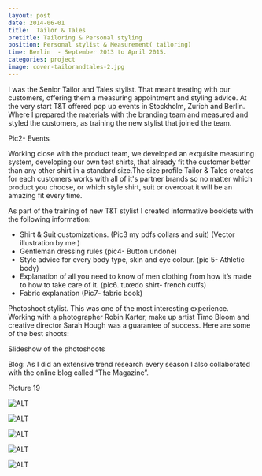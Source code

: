 ```yaml
---
layout: post
date: 2014-06-01
title:  Tailor & Tales
pretitle: Tailoring & Personal styling
position: Personal stylist & Measurement( tailoring)
time: Berlin  - September 2013 to April 2015.
categories: project
image: cover-tailorandtales-2.jpg
---
```



I was the Senior Tailor and Tales stylist. That meant treating with our customers, offering them a measuring appointment and styling advice. At the very start T&T offered pop up events in Stockholm, Zurich and Berlin. Where I prepared the materials with the branding team and measured and styled the customers, as training the new stylist that joined the team.



Pic2- Events

Working close with the product team, we developed an exquisite measuring system, developing our own test shirts, that already fit the customer better than any other shirt in a standard size.The size profile Tailor & Tales creates for each customers works with all of it's partner brands so no matter which product you choose, or which style shirt, suit or overcoat it will be an amazing fit every time.

 As part of the training of new T&T stylist I created informative booklets with the following information:


- Shirt & Suit customizations. (Pic3 my pdfs collars and suit) (Vector illustration by me )
- Gentleman dressing rules (pic4- Button undone)
- Style advice for every body type, skin and eye colour. (pic 5- Athletic body)
- Explanation of all you need to know of men clothing from how it’s made to how to take care of it. (pic6. tuxedo shirt- french cuffs)
- Fabric explanation (Pic7- fabric book)


Photoshoot stylist. This was one of the most interesting experience. Working with a photographer Robin Karter, make up artist Timo Bloom and creative director Sarah Hough was a guarantee of success. Here are some of the best shoots:

Slideshow of the photoshoots

Blog: As I did an extensive trend research every season I also collaborated with the online blog called “The Magazine”.  


Picture 19






![ALT](http://placehold.it/800x600)

![ALT](http://placehold.it/800x600)

![ALT](http://placehold.it/800x600)

![ALT](http://placehold.it/600x800)

![ALT](http://placehold.it/800x600)
